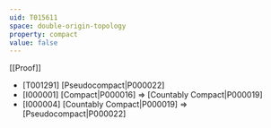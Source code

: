 ```yaml
---
uid: T015611
space: double-origin-topology
property: compact
value: false
---
```

[[Proof]]

* [T001291] [Pseudocompact|P000022]
* [I000001] [Compact|P000016] => [Countably Compact|P000019]
* [I000004] [Countably Compact|P000019] => [Pseudocompact|P000022]


